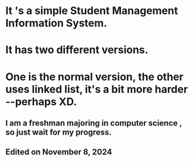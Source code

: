 # It 's a simple Student Management Information System.
# It has two different versions.
# One is the normal version, the other uses linked list, it's a bit more harder --perhaps XD.
## I am a freshman majoring in computer science , so just wait for my progress.
## Edited on November 8, 2024

